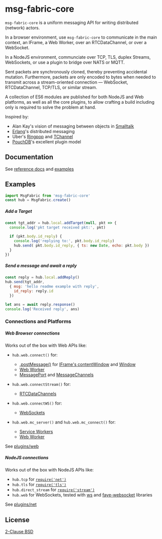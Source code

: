 # msg-fabric-core

`msg-fabric-core` is a uniform messaging API for writing distributed (network) actors. 

In a browser environment, use `msg-fabric-core` to communicate in the main
context, an IFrame, a Web Worker, over an RTCDataChannel, or over a WebSocket.

In a NodeJS environment, communciate over TCP, TLS, duplex Streams,
WebSockets, or use a plugin to bridge over NATS or MQTT.

Sent packets are synchronously cloned, thereby preventing accidental mutation.
Furthermore, packets are only encoded to bytes when needed to transmit across
a stream-oriented connection — WebSocket, RTCDataChannel, TCP/TLS, or similar
stream.

A collection of ES6 modules are published for both NodeJS and Web platforms,
as well as all the core plugins, to allow crafting a build including only is
required to solve the problem at hand.


Inspired by:

- Alan Kay's vision of messaging between objects in [Smalltalk](https://en.wikipedia.org/wiki/Smalltalk#Messages)
- [Erlang](http://erlang.org/doc/reference_manual/distributed.html)'s distributed messaging
- Uber's [Ringpop](https://github.com/uber-node/ringpop-node) and [TChannel](https://github.com/uber/tchannel-node)
- [PouchDB](https://pouchdb.com/custom.html)'s excellent plugin model


## Documentation

See [reference docs](./docs/#readme) and [examples](./examples/#readme)

## Examples

```javascript
import MsgFabric from 'msg-fabric-core' 
const hub = MsgFabric.create()
```

##### Add a Target

```javascript
const tgt_addr = hub.local.addTarget(null, pkt => {
  console.log('pkt target received pkt:', pkt)

  if (pkt.body.id_reply) {
    console.log('replying to:', pkt.body.id_reply)
    hub.send( pkt.body.id_reply, { ts: new Date, echo: pkt.body })
  }
})
```

##### Send a message and await a reply

```javascript
const reply = hub.local.addReply()
hub.send(tgt_addr,
  { msg: 'hello readme example with reply',
    id_reply: reply.id
  })

let ans = await reply.response()
console.log('Received reply', ans) 
```

### Connections and Platforms

##### Web Browser connections

Works out of the box with Web APIs like:

 - `hub.web.connect()` for:
   - [.postMessage()](https://developer.mozilla.org/en-US/docs/Web/API/Window/postMessage) for [IFrame's contentWindow](https://developer.mozilla.org/en-US/docs/Web/API/HTMLIFrameElement/contentWindow) and [Window](https://developer.mozilla.org/en-US/docs/Web/API/Channel_Messaging_API/Using_channel_messaging)
   - [Web Worker](https://developer.mozilla.org/en-US/docs/Web/API/Worker)
   - [MessagePort](https://developer.mozilla.org/en-US/docs/Web/API/MessagePort) and [MessageChannels](https://developer.mozilla.org/en-US/docs/Web/API/MessageChannel)

 - `hub.web.connectStream()` for:
   - [RTCDataChannels](https://developer.mozilla.org/en-US/docs/Web/API/RTCDataChannel)

 - `hub.web.connectWS()` for:
   - [WebSockets](https://developer.mozilla.org/en-US/docs/Web/API/WebSocket)

 - `hub.web.mc_server()` and `hub.web.mc_connect()` for:
   - [Service Workers](https://developer.mozilla.org/en-US/docs/Web/API/Service_Worker_API)
   - [Web Worker](https://developer.mozilla.org/en-US/docs/Web/API/Worker)


See [plugins/web](plugins/web/README.md)


##### NodeJS connections

Works out of the box with NodeJS APIs like:
 - `hub.tcp` for [`require('net')`](https://nodejs.org/api/net.html)
 - `hub.tls` for [`require('tls')`](https://nodejs.org/api/tls.html)
 - `hub.direct_stream` for [`require('stream')`](https://nodejs.org/api/stream.html)
 - `hub.web` for WebSockets, tested with [ws](https://www.npmjs.com/package/ws) and [faye-websocket](https://www.npmjs.com/package/faye-websocket) libraries

See [plugins/net](plugins/net/README.md)


## License

[2-Clause BSD](https://github.com/shanewholloway/msg-fabric-core/blob/master/LICENSE)

